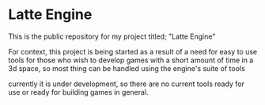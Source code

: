 # Latte Engine 


This is the public repository for my project titled; "Latte Engine"

For context, this project is being started as a result of a need for easy to use tools for those who wish to develop games with a short amount of time in a 3d space, so most thing can be handled using the engine's suite of tools

currently it is under development, so there are no current tools ready for use or ready for building games in general.

